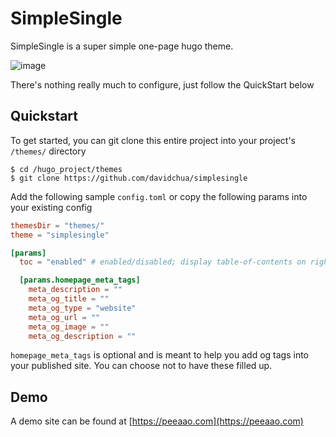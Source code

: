 # SimpleSingle

SimpleSingle is a super simple one-page hugo theme.

![image](https://user-images.githubusercontent.com/68039/216742173-76e4fa30-43f4-4036-92d7-0daccb946f2e.png)

There's nothing really much to configure, just follow the QuickStart below

## Quickstart

To get started, you can git clone this entire project into your project's `/themes/` directory

```
$ cd /hugo_project/themes
$ git clone https://github.com/davidchua/simplesingle
```

Add the following sample `config.toml` or copy the following params into your existing config

```toml
themesDir = "themes/"
theme = "simplesingle"

[params]
  toc = "enabled" # enabled/disabled; display table-of-contents on right hand of site

  [params.homepage_meta_tags]
    meta_description = ""
    meta_og_title = ""
    meta_og_type = "website"
    meta_og_url = ""
    meta_og_image = ""
    meta_og_description = ""
```

`homepage_meta_tags` is optional and is meant to help you add og tags into your published site. You can choose not to have these filled up.

## Demo

A demo site can be found at [https://peeaao.com](https://peeaao.com)
